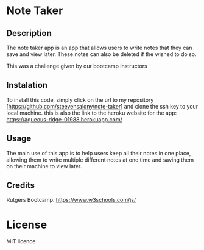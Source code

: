 # Note Taker



## Description

The note taker app is an app that allows users to write notes that they can save and view later. These notes can also be deleted if the wished to do so.

This was a challenge given by our bootcamp instructors

## Instalation

To install this code, simply click on the url to my repository [https://github.com/steevensalony/note-taker] and clone the ssh key to your local machine. 
this is also the link to the heroku website for the app: https://aqueous-ridge-01988.herokuapp.com/

## Usage

The main use of this app is to help users keep all their notes in one place, allowing them to write multiple different notes at one time and saving them on their machine to view later.

## Credits

Rutgers Bootcamp.
https://www.w3schools.com/js/

# License

MIT licence
